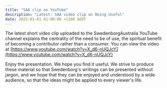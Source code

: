 ```yaml
---
title: "SAA clip on YouTube"
description: "Latest: SAA video clip on Being Useful"
date: 2022-01-01 01:00:00 +1100 AEDT
---
```


The latest short video clip uploaded to the SwedenborgAustralia YouTube channel explains the centrality of the need to be of use, the spiritual benefit of becoming a contributor rather than a consumer. You can view the video at [https://www.youtube.com/watch?v=X_d6-nUQJcY](https://www.youtube.com/watch?v=X_d6-nUQJcY)

Enjoy the presentation. We hope you find it useful. We strive to produce these material so that Swedenborg's writings can be presented without jargon, and we hope that they can be enjoyed and understood by a wide audience, so that the ideas might be applied to every viewer's life.